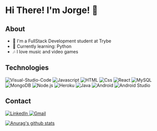 # Hi There! I'm Jorge! :wave:

## About
<!--ts-->
  * :seedling: I'm a FullStack Development student at Trybe
  * :snake: Currently learning: Python
  * :notes: I love music and video games
<!--te-->

## Technologies
  <p>
    <img alt="Visual-Studio-Code" src="https://img.shields.io/badge/VSCode-007ACC?logo=Visual-Studio-Code&logoColor=white&style=for-the-badge" />
    <img alt="Javascript" src="https://img.shields.io/badge/Javascript-F7DF1E?logo=JavaScript&logoColor=black&style=for-the-badge" />
    <img alt="HTML" src="https://img.shields.io/badge/HTML-E34F26?logo=html5&logoColor=white&style=for-the-badge" />
    <img alt="Css" src="https://img.shields.io/badge/CSS-1572B6?logo=css3&logoColor=white&style=for-the-badge" />
    <img alt="React" src="https://img.shields.io/badge/React-61DAFB?logo=react&logoColor=black&style=for-the-badge" />
    <img alt="MySQL" src="https://img.shields.io/badge/MySQL-4479A1?logo=MySQL&logoColor=white&style=for-the-badge" />
    <img alt="MongoDB" src="https://img.shields.io/badge/MongoDB-47A248?logo=MongoDB&logoColor=white&style=for-the-badge" />
    <img alt="Node.js" src="https://img.shields.io/badge/Node.js-339933?logo=Node.js&logoColor=white&style=for-the-badge" />
    <img alt="Heroku" src="https://img.shields.io/badge/Heroku-430098?logo=Heroku&logoColor=white&style=for-the-badge" />
    <img alt="Java" src="https://img.shields.io/badge/Java-007396?logo=Java&logoColor=white&style=for-the-badge" />
    <img alt="Android" src="https://img.shields.io/badge/Android-3DDC84?logo=Android&logoColor=white&style=for-the-badge" />
    <img alt="Android Studio" src="https://img.shields.io/badge/Android_Studio-3DDC84?logo=Android-Studio&logoColor=white&style=for-the-badge" />
  </p>

## Contact
  <a href="https://www.linkedin.com/in/jorge-osiro/">
    <img alt="LinkedIn" src="https://img.shields.io/badge/LinkedIn-0077B5?logo=LinkedIn&logoColor=white&style=for-the-badge" />
  </a>
  <a href="mailto:jorge.h.s.osiro@gmail.com">
    <img alt="Gmail" src="https://img.shields.io/badge/Gmail-D14836?logo=Gmail&logoColor=white&style=for-the-badge" />
  </a>

[![Anurag's github stats](https://github-readme-stats.vercel.app/api?username=JorgeHSOsiro&theme=tokyonight)](https://github.com/JorgeHSOsiro/github-readme-stats)